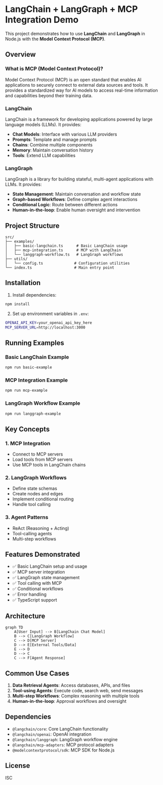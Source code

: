 # LangChain + LangGraph + MCP Integration Demo

This project demonstrates how to use **LangChain** and **LangGraph** in Node.js with the **Model Context Protocol (MCP)**.

## Overview

### What is MCP (Model Context Protocol)?
Model Context Protocol (MCP) is an open standard that enables AI applications to securely connect to external data sources and tools. It provides a standardized way for AI models to access real-time information and capabilities beyond their training data.

### LangChain
LangChain is a framework for developing applications powered by large language models (LLMs). It provides:
- **Chat Models**: Interface with various LLM providers
- **Prompts**: Template and manage prompts
- **Chains**: Combine multiple components
- **Memory**: Maintain conversation history
- **Tools**: Extend LLM capabilities

### LangGraph
LangGraph is a library for building stateful, multi-agent applications with LLMs. It provides:
- **State Management**: Maintain conversation and workflow state
- **Graph-based Workflows**: Define complex agent interactions
- **Conditional Logic**: Route between different actions
- **Human-in-the-loop**: Enable human oversight and intervention

## Project Structure

```
src/
├── examples/
│   ├── basic-langchain.ts      # Basic LangChain usage
│   ├── mcp-integration.ts      # MCP with LangChain
│   └── langgraph-workflow.ts   # LangGraph workflows
├── utils/
│   └── config.ts              # Configuration utilities
└── index.ts                   # Main entry point
```

## Installation

1. Install dependencies:
```bash
npm install
```

2. Set up environment variables in `.env`:
```bash
OPENAI_API_KEY=your_openai_api_key_here
MCP_SERVER_URL=http://localhost:3000
```

## Running Examples

### Basic LangChain Example
```bash
npm run basic-example
```

### MCP Integration Example
```bash
npm run mcp-example
```

### LangGraph Workflow Example
```bash
npm run langgraph-example
```

## Key Concepts

### 1. MCP Integration
- Connect to MCP servers
- Load tools from MCP servers
- Use MCP tools in LangChain chains

### 2. LangGraph Workflows
- Define state schemas
- Create nodes and edges
- Implement conditional routing
- Handle tool calling

### 3. Agent Patterns
- ReAct (Reasoning + Acting)
- Tool-calling agents
- Multi-step workflows

## Features Demonstrated

- ✅ Basic LangChain setup and usage
- ✅ MCP server integration
- ✅ LangGraph state management
- ✅ Tool calling with MCP
- ✅ Conditional workflows
- ✅ Error handling
- ✅ TypeScript support

## Architecture

```mermaid
graph TD
    A[User Input] --> B[LangChain Chat Model]
    B --> C[LangGraph Workflow]
    C --> D[MCP Server]
    D --> E[External Tools/Data]
    E --> D
    D --> C
    C --> F[Agent Response]
```

## Common Use Cases

1. **Data Retrieval Agents**: Access databases, APIs, and files
2. **Tool-using Agents**: Execute code, search web, send messages
3. **Multi-step Workflows**: Complex reasoning with multiple tools
4. **Human-in-the-loop**: Approval workflows and oversight

## Dependencies

- `@langchain/core`: Core LangChain functionality
- `@langchain/openai`: OpenAI integration
- `@langchain/langgraph`: LangGraph workflow engine
- `@langchain/mcp-adapters`: MCP protocol adapters
- `@modelcontextprotocol/sdk`: MCP SDK for Node.js

## License

ISC
